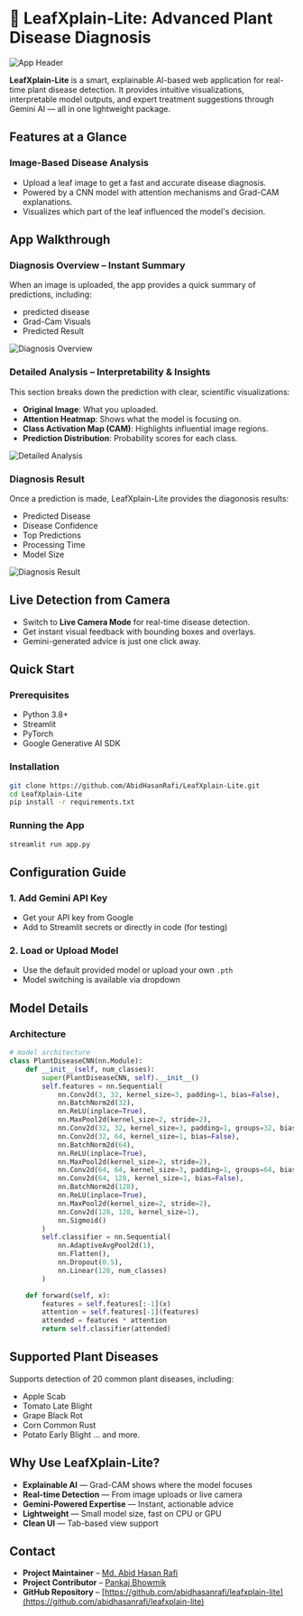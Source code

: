 # 🌿 LeafXplain-Lite: Advanced Plant Disease Diagnosis

![App Header](https://raw.githubusercontent.com/AbidHasanRafi/LeafXplain-Lite/main/assets/app_header.png)

**LeafXplain-Lite** is a smart, explainable AI-based web application for real-time plant disease detection. It provides intuitive visualizations, interpretable model outputs, and expert treatment suggestions through Gemini AI — all in one lightweight package.


## Features at a Glance

### Image-Based Disease Analysis
- Upload a leaf image to get a fast and accurate disease diagnosis.
- Powered by a CNN model with attention mechanisms and Grad-CAM explanations.
- Visualizes which part of the leaf influenced the model's decision.


## App Walkthrough

### Diagnosis Overview – Instant Summary

When an image is uploaded, the app provides a quick summary of predictions, including:
- predicted disease
- Grad-Cam Visuals
- Predicted Result

![Diagnosis Overview](https://raw.githubusercontent.com/AbidHasanRafi/LeafXplain-Lite/main/assets/diagonosis_overview.png)


### Detailed Analysis – Interpretability & Insights

This section breaks down the prediction with clear, scientific visualizations:
- **Original Image**: What you uploaded.
- **Attention Heatmap**: Shows what the model is focusing on.
- **Class Activation Map (CAM)**: Highlights influential image regions.
- **Prediction Distribution**: Probability scores for each class.

![Detailed Analysis](https://raw.githubusercontent.com/AbidHasanRafi/LeafXplain-Lite/main/assets/detailed_analysis.png)


### Diagnosis Result

Once a prediction is made, LeafXplain-Lite provides the diagonosis results:
- Predicted Disease
- Disease Confidence
- Top Predictions
- Processing Time
- Model Size

![Diagnosis Result](https://raw.githubusercontent.com/AbidHasanRafi/LeafXplain-Lite/main/assets/diagonosis_result.png)


## Live Detection from Camera

- Switch to **Live Camera Mode** for real-time disease detection.
- Get instant visual feedback with bounding boxes and overlays.
- Gemini-generated advice is just one click away.


## Quick Start

### Prerequisites
- Python 3.8+
- Streamlit
- PyTorch
- Google Generative AI SDK

### Installation
```bash
git clone https://github.com/AbidHasanRafi/LeafXplain-Lite.git
cd LeafXplain-Lite
pip install -r requirements.txt
````

### Running the App

```bash
streamlit run app.py
```


## Configuration Guide

### 1. Add Gemini API Key

* Get your API key from Google
* Add to Streamlit secrets or directly in code (for testing)

### 2. Load or Upload Model

* Use the default provided model or upload your own `.pth`
* Model switching is available via dropdown


## Model Details

### Architecture

```python
# model architecture
class PlantDiseaseCNN(nn.Module):
    def __init__(self, num_classes):
        super(PlantDiseaseCNN, self).__init__()
        self.features = nn.Sequential(
            nn.Conv2d(3, 32, kernel_size=3, padding=1, bias=False),
            nn.BatchNorm2d(32),
            nn.ReLU(inplace=True),
            nn.MaxPool2d(kernel_size=2, stride=2),
            nn.Conv2d(32, 32, kernel_size=3, padding=1, groups=32, bias=False),
            nn.Conv2d(32, 64, kernel_size=1, bias=False),
            nn.BatchNorm2d(64),
            nn.ReLU(inplace=True),
            nn.MaxPool2d(kernel_size=2, stride=2),
            nn.Conv2d(64, 64, kernel_size=3, padding=1, groups=64, bias=False),
            nn.Conv2d(64, 128, kernel_size=1, bias=False),
            nn.BatchNorm2d(128),
            nn.ReLU(inplace=True),
            nn.MaxPool2d(kernel_size=2, stride=2),
            nn.Conv2d(128, 128, kernel_size=1),
            nn.Sigmoid()
        )
        self.classifier = nn.Sequential(
            nn.AdaptiveAvgPool2d(1),
            nn.Flatten(),
            nn.Dropout(0.5),
            nn.Linear(128, num_classes)
        )

    def forward(self, x):
        features = self.features[:-1](x)
        attention = self.features[-1](features)
        attended = features * attention
        return self.classifier(attended)
```


## Supported Plant Diseases

Supports detection of 20 common plant diseases, including:

* Apple Scab
* Tomato Late Blight
* Grape Black Rot
* Corn Common Rust
* Potato Early Blight
  ... and more.

## Why Use LeafXplain-Lite?

* **Explainable AI** — Grad-CAM shows where the model focuses
* **Real-time Detection** — From image uploads or live camera
* **Gemini-Powered Expertise** — Instant, actionable advice
* **Lightweight** — Small model size, fast on CPU or GPU
* **Clean UI** — Tab-based view support

## Contact

- **Project Maintainer** – [Md. Abid Hasan Rafi](mailto:ahr16.abidhasanrafi@gmail.com)
- **Project Contributor** – [Pankaj Bhowmik](mailto:pankaj@hstu.ac.bd)
- **GitHub Repository** – [https://github.com/abidhasanrafi/leafxplain-lite](https://github.com/abidhasanrafi/leafxplain-lite)
